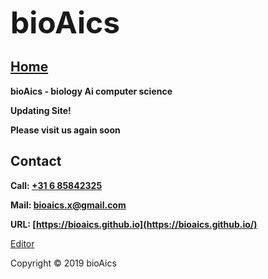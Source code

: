 <strong><font size="7">bioAics</font></strong>
## [Home](https://bioaics.github.io)
**bioAics - biology Ai computer science**

**Updating Site!**

**Please visit us again soon**

## Contact
**Call: <a href="tel:0031685842325">+31 6 85842325</a>**

**Mail: [bioaics.x@gmail.com](bioaics.x@gmail.com)**

**URL: [https://bioaics.github.io](https://bioaics.github.io/)**

[Editor](https://github.com/bioaics/bioaics.github.io/edit/master/index.md)

Copyright © 2019 bioAics
